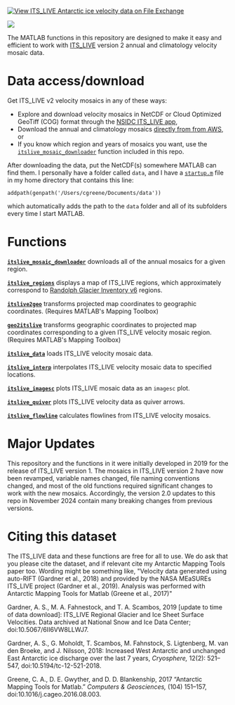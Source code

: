 [![View ITS\_LIVE Antarctic ice velocity data on File Exchange](https://www.mathworks.com/matlabcentral/images/matlab-file-exchange.svg)](https://www.mathworks.com/matlabcentral/fileexchange/72701-ITS\_LIVE-antarctic-ice-velocity-data)

![](ITS\_LIVE_v2_mosaic_regions.jpeg)

The MATLAB functions in this repository are designed to make it easy and efficient to work with [ITS\_LIVE](https://its-live.jpl.nasa.gov/) version 2 annual and climatology velocity mosaic data. 

# Data access/download

Get ITS\_LIVE v2 velocity mosaics in any of these ways: 

* Explore and download velocity mosaics in NetCDF or Cloud Optimized GeoTiff (COG) format through the [NSIDC ITS\_LIVE app](https://nsidc.org/apps/itslive), 
* Download the annual and climatology mosaics [directly from from AWS](https://its-live-data.s3.amazonaws.com/index.html#velocity_mosaic/), or 
* If you know which region and years of mosaics you want, use the [`itslive_mosaic_downloader`](documentation/itslive_mosaic_downloader_documentation.md) function included in this repo.  

After downloading the data, put the NetCDF(s) somewhere MATLAB can find them. I personally have a folder called `data`, and I have a [`startup.m`](https://www.mathworks.com/help/matlab/ref/startup.html) file in my home directory that contains this line:

`addpath(genpath('/Users/cgreene/Documents/data'))` 

which automatically adds the path to the `data` folder and all of its subfolders every time I start MATLAB. 

# Functions 

**[`itslive_mosaic_downloader`](documentation/itslive_mosaic_downloader_documentation.md)** downloads all of the annual mosaics for a given region. 

**[`itslive_regions`](documentation/itslive_regions_documentation.md)** displays a map of ITS\_LIVE regions, which approximately correspond to [Randolph Glacier Inventory v6](https://nsidc.org/data/nsidc-0770/versions/6) regions. 

**[`itslive2geo`](documentation/itslive2geo_documentation.md)** transforms projected map coordinates to geographic coordinates. (Requires MATLAB's Mapping Toolbox)

**[`geo2itslive`](documentation/geo2itslive_documentation.md)** transforms geographic coordinates to projected map coordinates corresponding to a given ITS\_LIVE velocity mosaic region. (Requires MATLAB's Mapping Toolbox)

**[`itslive_data`](documentation/itslive_data_documentation.md)** loads ITS\_LIVE velocity mosaic data.

**[`itslive_interp`](documentation/itslive_interp_documentation.md)** interpolates ITS\_LIVE velocity mosaic data to specified locations. 

**[`itslive_imagesc`](documentation/itslive_imagesc_documentation.md)** plots ITS\_LIVE mosaic data as an `imagesc` plot.

**[`itslive_quiver`](documentation/itslive_quiver_documentation.md)** plots ITS\_LIVE velocity data as quiver arrows. 

**[`itslive_flowline`](documentation/itslive_flowline_documentation.md)** calculates flowlines from ITS\_LIVE velocity mosaics. 

# Major Updates 
This repository and the functions in it were initially developed in 2019 for the release of ITS\_LIVE version 1. The mosaics in ITS\_LIVE version 2 have now been revamped, variable names changed, file naming conventions changed, and most of the old functions required significant changes to work with the new mosaics. Accordingly, the version 2.0 updates to this repo in November 2024 contain many breaking changes from previous versions. 

# Citing this dataset 
The ITS\_LIVE data and these functions are free for all to use. We do ask that you please cite the dataset, and if relevant cite my Antarctic Mapping Tools paper too. Wording might be something like, "Velocity data generated using auto-RIFT (Gardner et al., 2018) and provided by the NASA MEaSUREs ITS\_LIVE project (Gardner et al., 2019). Analysis was performed with Antarctic Mapping Tools for Matlab (Greene et al., 2017)"

Gardner, A. S., M. A. Fahnestock, and T. A. Scambos, 2019 [update to time of data download]: ITS\_LIVE Regional Glacier and Ice Sheet Surface Velocities. Data archived at National Snow and Ice Data Center; doi:10.5067/6II6VW8LLWJ7.

Gardner, A. S., G. Moholdt, T. Scambos, M. Fahnstock, S. Ligtenberg, M. van den Broeke, and J. Nilsson, 2018: Increased West Antarctic and unchanged East Antarctic ice discharge over the last 7 years, _Cryosphere,_ 12(2): 521–547, doi:10.5194/tc-12-521-2018.

Greene, C. A., D. E. Gwyther, and D. D. Blankenship, 2017 “Antarctic Mapping Tools for Matlab.” _Computers & Geosciences,_ (104) 151–157, doi:10.1016/j.cageo.2016.08.003.
